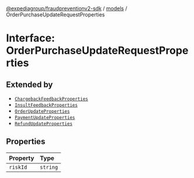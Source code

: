 [@expediagroup/fraudpreventionv2-sdk](../../index.md) / [models](../index.md) / OrderPurchaseUpdateRequestProperties

# Interface: OrderPurchaseUpdateRequestProperties

## Extended by

- [`ChargebackFeedbackProperties`](ChargebackFeedbackProperties.md)
- [`InsultFeedbackProperties`](InsultFeedbackProperties.md)
- [`OrderUpdateProperties`](OrderUpdateProperties.md)
- [`PaymentUpdateProperties`](PaymentUpdateProperties.md)
- [`RefundUpdateProperties`](RefundUpdateProperties.md)

## Properties

| Property | Type |
| :------ | :------ |
| `riskId` | `string` |

